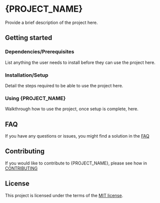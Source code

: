# {PROJECT_NAME}

Provide a brief description of the project here.

## Getting started

### Dependencies/Prerequisites

List anything the user needs to install before they can use the project here.

### Installation/Setup

Detail the steps required to be able to use the project here.

### Using {PROJECT_NAME}

Walkthrough how to use the project, once setup is complete, here.

## FAQ

If you have any questions or issues, you might find a solution in the [FAQ](FAQ.md)

## Contributing

If you would like to contribute to {PROJECT_NAME}, please see how in [CONTRIBUTING](CONTRIBUTING.md)

## License

This project is licensed under the terms of the [MIT license](LICENSE.txt).